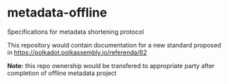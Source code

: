 # metadata-offline
Specifications for metadata shortening protocol

This repository would contain documentation for a new standard proposed in https://polkadot.polkassembly.io/referenda/62

**Note:** this repo ownership would be transfered to appropriate party after completion of offline metadata project
